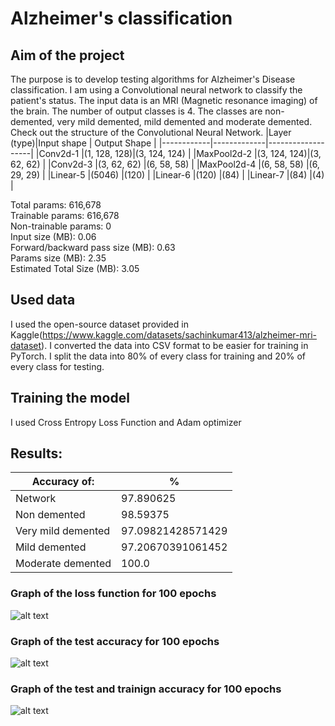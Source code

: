 # Alzheimer's classification

## Aim of the project
The purpose is to develop testing algorithms for Alzheimer's Disease classification. I am using a Convolutional neural network to classify the patient's status. The input data is an MRI (Magnetic resonance imaging) of the brain. The number of output classes is 4. The classes are non-demented, very mild demented, mild demented and moderate demented. Check out the structure of the Convolutional Neural Network.
|Layer (type)|Input shape  | Output Shape      |
|------------|-------------|-------------------|
|Conv2d-1    |(1, 128, 128)|(3, 124, 124)      |
|MaxPool2d-2 |(3, 124, 124)|(3, 62, 62)        |
|Conv2d-3    |(3, 62, 62)  |(6, 58, 58)        |
|MaxPool2d-4 |(6, 58, 58)  |(6, 29, 29)        |
|Linear-5    |(5046)       |(120)              |
|Linear-6    |(120)        |(84)               |
|Linear-7    |(84)         |(4)                |

Total params: 616,678 <br/>
Trainable params: 616,678 <br/>
Non-trainable params: 0 <br/>
Input size (MB): 0.06 <br/>
Forward/backward pass size (MB): 0.63 <br/>
Params size (MB): 2.35 <br/>
Estimated Total Size (MB): 3.05 <br/>

## Used data
I used the open-source dataset provided in Kaggle(https://www.kaggle.com/datasets/sachinkumar413/alzheimer-mri-dataset). I converted the data into CSV format to be easier for training in PyTorch. I split the data into 80% of every class for training and 20% of every class for testing.

## Training the model
I used Cross Entropy Loss Function and Adam optimizer
## Results:
|Accuracy of:      |%                |
|------------------|-----------------|
|Network           |97.890625        |
|Non demented      |98.59375         |
|Very mild demented|97.09821428571429|
|Mild demented     |97.20670391061452|
|Moderate demented |100.0            |

### Graph of the loss function for 100 epochs
![alt text](https://github.com/delyanbg05/AlzhimerClassification/blob/master/results/loss.png?raw=true)<br/>
### Graph of the test accuracy for 100 epochs
![alt text](https://github.com/delyanbg05/AlzhimerClassification/blob/master/results/acc.png?raw=true)<br/>
### Graph of the test and trainign accuracy for 100 epochs
![alt text](https://github.com/delyanbg05/AlzhimerClassification/blob/master/results/acc_cmp.png?raw=true)

